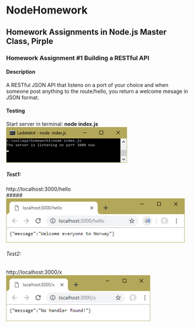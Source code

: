 # NodeHomework
## Homework Assignments in Node.js Master Class, Pirple
### Homework Assignment #1  Building a RESTful API
#### Description 
A RESTful JSON API that listens on a port of your choice and when someone post anything to the route/hello, you return a welcome mesage in JSON format. 
#### Testing
 Start server in terminal: **node index.js**  ![-- Result](nodejs.png)
   ##### Test1: 
   http://localhost:3000/hello   
                        #####![-- Result 1](test1.png)
   ###### Test2: 
   http://localhost:3000/x        ![**-- Result2**](test2.png)
 
